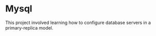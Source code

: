 # Mysql

This project involved learning how to configure database servers in a
primary-replica model. 